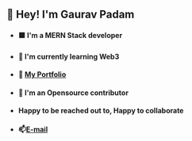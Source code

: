 ## 👋 Hey! I'm Gaurav Padam
- #### 🟩 I'm a MERN Stack developer
- #### 🌱 I'm currently learning Web3
- #### 👀 [My Portfolio](https://gauravpadam.netlify.app)
- #### 🙌 I'm an Opensource contributor
- #### Happy to be reached out to, Happy to collaborate
- #### 📫[E-mail](mailto:gauravpadam2@gmail.com)



<!---
Gauravpadam/Gauravpadam is a ✨ special ✨ repository because its `README.md` (this file) appears on your GitHub profile.
You can click the Preview link to take a look at your changes.
--->
